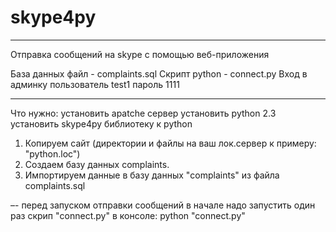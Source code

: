 # skype4py
******************************************************
Отправка сообщений на skype с помощью веб-приложения

База данных файл - complaints.sql
Скрипт python - connect.py
Вход в админку пользователь test1 пароль 1111
******************************************************
Что нужно:
установить apatche сервер
установить python 2.3
установить skype4py библиотеку к python

1. Копируем сайт (директории и файлы на ваш лок.сервер к примеру: "python.loc")
2. Создаем базу данных complaints.
3. Импортируем данные в базу данных "complaints" из файла complaints.sql

–- перед запуском отправки сообщений в начале надо запустить один раз скрип "connect.py" в консоле: python "connect.py" 
